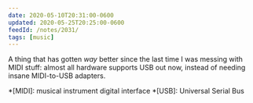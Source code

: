 ```yaml
---
date: 2020-05-10T20:31:00-0600
updated: 2020-05-25T20:25:00-0600
feedId: /notes/2031/
tags: [music]
---
```


A thing that has gotten *way* better since the last time I was messing with MIDI stuff: almost all hardware supports USB out now, instead of needing insane MIDI-to-USB adapters.

*[MIDI]: musical instrument digital interface
*[USB]: Universal Serial Bus
